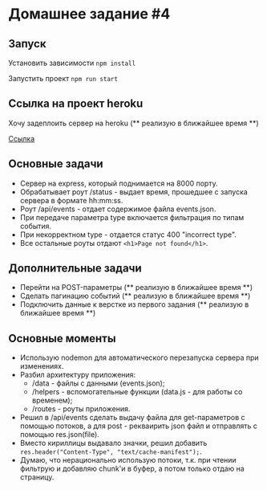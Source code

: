 # Домашнее задание #4

## Запуск

Установить зависимости `npm install`

Запустить проект `npm run start`

## Ссылка на проект heroku

Хочу задеплоить сервер на heroku (** реализую в ближайшее время **)

[Ссылка]()

## Основные задачи

* Сервер на express, который поднимается на 8000 порту.
* Обрабатывает роут /status - выдает время, прошедшее с запуска сервера в формате hh:mm:ss.
* Роут /api/events - отдает содержимое файла events.json.
* При передаче параметра type включается фильтрация по типам события.
* При некорректном type - отдается статус 400 "incorrect type".
* Все остальные роуты отдают `<h1>Page not found</h1>`.

## Дополнительные задачи

* Перейти на POST-параметры (** реализую в ближайшее время **)
* Сделать пагинацию событий (** реализую в ближайшее время **)
* Подключить данные к верстке из первого задания (** реализую в ближайшее время **)

## Основные моменты
* Использую nodemon для автоматического перезапуска сервера при изменениях.
* Разбил архитектуру приложения: 
  * /data - файлы с данными (events.json);
  * /helpers - вспомогательные функции (data.js - для работы со временем);
  * /routes - роуты приложения.
* Решил в /api/events сделать выдачу файла для get-параметров с помощью потоков, а для post - рекваирить json файл и отправлять с помощью res.json(file).
* Вместо кириллицы выдавало значки, решил добавить ``res.header("Content-Type", "text/cache-manifest");``.
* Думаю, что нерационально использую потоки, т.к. при чтении фильтрую и добавляю chunk'и в буфер, а потом только отдаю на страницу.